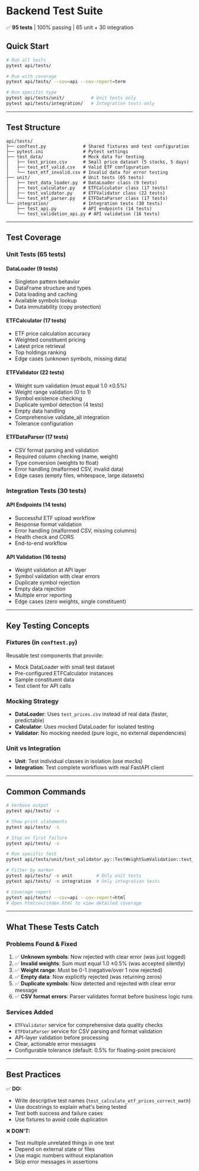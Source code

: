 # Backend Test Suite

✅ **95 tests** | 100% passing | 65 unit + 30 integration

## Quick Start

```bash
# Run all tests
pytest api/tests/

# Run with coverage
pytest api/tests/ --cov=api --cov-report=term

# Run specific type
pytest api/tests/unit/          # Unit tests only
pytest api/tests/integration/   # Integration tests only
```

---

## Test Structure

```
api/tests/
├── conftest.py              # Shared fixtures and test configuration
├── pytest.ini               # Pytest settings
├── test_data/               # Mock data for testing
│   ├── test_prices.csv      # Small price dataset (5 stocks, 5 days)
│   ├── test_etf_valid.csv   # Valid ETF configuration
│   └── test_etf_invalid.csv # Invalid data for error testing
├── unit/                    # Unit tests (65 tests)
│   ├── test_data_loader.py  # DataLoader class (9 tests)
│   ├── test_calculator.py   # ETFCalculator class (17 tests)
│   ├── test_validator.py    # ETFValidator class (22 tests)
│   └── test_etf_parser.py   # ETFDataParser class (17 tests)
└── integration/             # Integration tests (30 tests)
    ├── test_api.py          # API endpoints (14 tests)
    └── test_validation_api.py # API validation (16 tests)
```

---

## Test Coverage

### Unit Tests (65 tests)

#### DataLoader (9 tests)
- Singleton pattern behavior
- DataFrame structure and types
- Data loading and caching
- Available symbols lookup
- Data immutability (copy protection)

#### ETFCalculator (17 tests)
- ETF price calculation accuracy
- Weighted constituent pricing
- Latest price retrieval
- Top holdings ranking
- Edge cases (unknown symbols, missing data)

#### ETFValidator (22 tests)
- Weight sum validation (must equal 1.0 ±0.5%)
- Weight range validation (0 to 1)
- Symbol existence checking
- Duplicate symbol detection (4 tests)
- Empty data handling
- Comprehensive validate_all integration
- Tolerance configuration

#### ETFDataParser (17 tests)
- CSV format parsing and validation
- Required column checking (name, weight)
- Type conversion (weights to float)
- Error handling (malformed CSV, invalid data)
- Edge cases (empty files, whitespace, large datasets)

### Integration Tests (30 tests)

#### API Endpoints (14 tests)
- Successful ETF upload workflow
- Response format validation
- Error handling (malformed CSV, missing columns)
- Health check and CORS
- End-to-end workflow

#### API Validation (16 tests)
- Weight validation at API layer
- Symbol validation with clear errors
- Duplicate symbol rejection
- Empty data rejection
- Multiple error reporting
- Edge cases (zero weights, single constituent)

---

## Key Testing Concepts

### Fixtures (in `conftest.py`)
Reusable test components that provide:
- Mock DataLoader with small test dataset
- Pre-configured ETFCalculator instances
- Sample constituent data
- Test client for API calls

### Mocking Strategy
- **DataLoader**: Uses `test_prices.csv` instead of real data (faster, predictable)
- **Calculator**: Uses mocked DataLoader for isolated testing
- **Validator**: No mocking needed (pure logic, no external dependencies)

### Unit vs Integration
- **Unit**: Test individual classes in isolation (use mocks)
- **Integration**: Test complete workflows with real FastAPI client

---

## Common Commands

```bash
# Verbose output
pytest api/tests/ -v

# Show print statements
pytest api/tests/ -s

# Stop on first failure
pytest api/tests/ -x

# Run specific test
pytest api/tests/unit/test_validator.py::TestWeightSumValidation::test_valid_weight_sum_exactly_one

# Filter by marker
pytest api/tests/ -m unit         # Only unit tests
pytest api/tests/ -m integration  # Only integration tests

# Coverage report
pytest api/tests/ --cov=api --cov-report=html
# Open htmlcov/index.html to view detailed coverage
```

---

## What These Tests Catch

### Problems Found & Fixed
1. ✅ **Unknown symbols**: Now rejected with clear error (was just logged)
2. ✅ **Invalid weights**: Sum must equal 1.0 ±0.5% (was accepted silently)
3. ✅ **Weight range**: Must be 0-1 (negative/over 1 now rejected)
4. ✅ **Empty data**: Now explicitly rejected (was returning zeros)
5. ✅ **Duplicate symbols**: Now detected and rejected with clear error message
6. ✅ **CSV format errors**: Parser validates format before business logic runs

### Services Added
- `ETFValidator` service for comprehensive data quality checks
- `ETFDataParser` service for CSV parsing and format validation
- API-layer validation before processing
- Clear, actionable error messages
- Configurable tolerance (default: 0.5% for floating-point precision)

---

## Best Practices

✅ **DO:**
- Write descriptive test names (`test_calculate_etf_prices_correct_math`)
- Use docstrings to explain what's being tested
- Test both success and failure cases
- Use fixtures to avoid code duplication

❌ **DON'T:**
- Test multiple unrelated things in one test
- Depend on external state or files
- Use magic numbers without explanation
- Skip error messages in assertions

